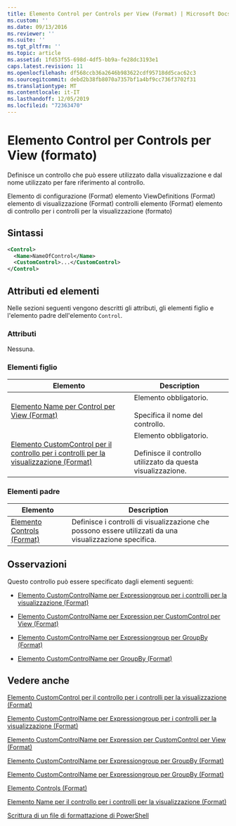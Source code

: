 ```yaml
---
title: Elemento Control per Controls per View (Format) | Microsoft Docs
ms.custom: ''
ms.date: 09/13/2016
ms.reviewer: ''
ms.suite: ''
ms.tgt_pltfrm: ''
ms.topic: article
ms.assetid: 1fd53f55-698d-4df5-bb9a-fe28dc3193e1
caps.latest.revision: 11
ms.openlocfilehash: df568ccb36a2646b983622cdf95718dd5cac62c3
ms.sourcegitcommit: debd2b38fb8070a7357bf1a4bf9cc736f3702f31
ms.translationtype: MT
ms.contentlocale: it-IT
ms.lasthandoff: 12/05/2019
ms.locfileid: "72363470"
---
```

# <a name="control-element-for-controls-for-view--format"></a>Elemento Control per Controls per View (formato)

Definisce un controllo che può essere utilizzato dalla visualizzazione e dal nome utilizzato per fare riferimento al controllo.

Elemento di configurazione (Format) elemento ViewDefinitions (Format) elemento di visualizzazione (Format) controlli elemento (Format) elemento di controllo per i controlli per la visualizzazione (formato)

## <a name="syntax"></a>Sintassi

```xml
<Control>
  <Name>NameOfControl</Name>
  <CustomControl>...</CustomControl>
</Control>
```

## <a name="attributes-and-elements"></a>Attributi ed elementi

Nelle sezioni seguenti vengono descritti gli attributi, gli elementi figlio e l'elemento padre dell'elemento `Control`.

### <a name="attributes"></a>Attributi

Nessuna.

### <a name="child-elements"></a>Elementi figlio

|Elemento|Description|
|-------------|-----------------|
|[Elemento Name per Control per View (Format)](./name-element-for-control-for-controls-for-view-format.md)|Elemento obbligatorio.<br /><br /> Specifica il nome del controllo.|
|[Elemento CustomControl per il controllo per i controlli per la visualizzazione (Format)](./customcontrol-element-for-control-for-controls-for-view-format.md)|Elemento obbligatorio.<br /><br /> Definisce il controllo utilizzato da questa visualizzazione.|

### <a name="parent-elements"></a>Elementi padre

|Elemento|Description|
|-------------|-----------------|
|[Elemento Controls (Format)](./controls-element-for-view-format.md)|Definisce i controlli di visualizzazione che possono essere utilizzati da una visualizzazione specifica.|

## <a name="remarks"></a>Osservazioni

Questo controllo può essere specificato dagli elementi seguenti:

- [Elemento CustomControlName per Expressiongroup per i controlli per la visualizzazione (Format)](./customcontrolname-element-for-expressionbinding-for-controls-for-view-format.md)

- [Elemento CustomControlName per Expression per CustomControl per View (Format)](./customcontrolname-element-for-expressionbinding-for-customcontrol-for-view-format.md)

- [Elemento CustomControlName per Expressiongroup per GroupBy (Format)](./customcontrolname-element-for-expressionbinding-for-groupby-format.md)

- [Elemento CustomControlName per GroupBy (Format)](./customcontrolname-element-for-groupby-format.md)

## <a name="see-also"></a>Vedere anche

[Elemento CustomControl per il controllo per i controlli per la visualizzazione (Format)](./customcontrol-element-for-control-for-controls-for-view-format.md)

[Elemento CustomControlName per Expressiongroup per i controlli per la visualizzazione (Format)](./customcontrolname-element-for-expressionbinding-for-controls-for-view-format.md)

[Elemento CustomControlName per Expression per CustomControl per View (Format)](./customcontrolname-element-for-expressionbinding-for-customcontrol-for-view-format.md)

[Elemento CustomControlName per Expressiongroup per GroupBy (Format)](./customcontrolname-element-for-expressionbinding-for-groupby-format.md)

[Elemento CustomControlName per Expressiongroup per GroupBy (Format)](./customcontrolname-element-for-expressionbinding-for-groupby-format.md)

[Elemento Controls (Format)](./controls-element-for-view-format.md)

[Elemento Name per il controllo per i controlli per la visualizzazione (Format)](./name-element-for-control-for-controls-for-view-format.md)

[Scrittura di un file di formattazione di PowerShell](./writing-a-powershell-formatting-file.md)
